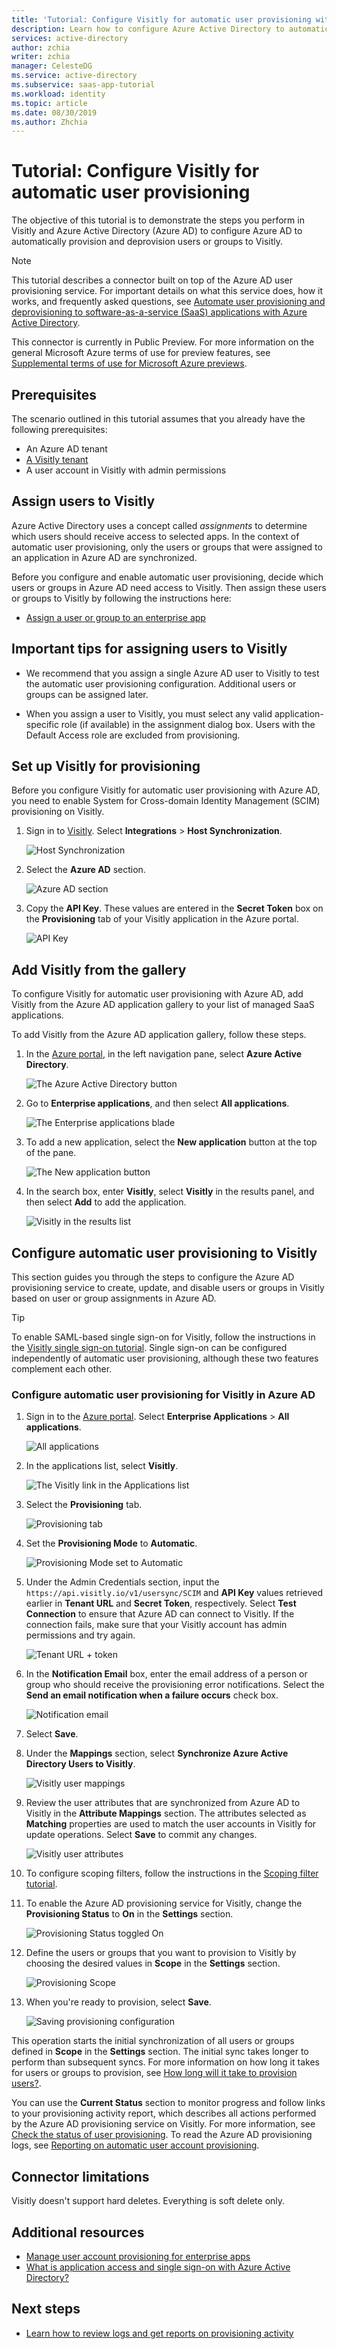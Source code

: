 ```yaml
---
title: 'Tutorial: Configure Visitly for automatic user provisioning with Azure Active Directory | Microsoft Docs'
description: Learn how to configure Azure Active Directory to automatically provision and deprovision user accounts to Visitly.
services: active-directory
author: zchia
writer: zchia
manager: CelesteDG
ms.service: active-directory
ms.subservice: saas-app-tutorial
ms.workload: identity
ms.topic: article
ms.date: 08/30/2019
ms.author: Zhchia
---
```


# Tutorial: Configure Visitly for automatic user provisioning

The objective of this tutorial is to demonstrate the steps you perform in Visitly and Azure Active Directory (Azure AD) to configure Azure AD to automatically provision and deprovision users or groups to Visitly.

> [!NOTE]
> This tutorial describes a connector built on top of the Azure AD user provisioning service. For important details on what this service does, how it works, and frequently asked questions, see [Automate user provisioning and deprovisioning to software-as-a-service (SaaS) applications with Azure Active Directory](../app-provisioning/user-provisioning.md).
>
> This connector is currently in Public Preview. For more information on the general Microsoft Azure terms of use for preview features, see [Supplemental terms of use for Microsoft Azure previews](https://azure.microsoft.com/support/legal/preview-supplemental-terms/).

## Prerequisites

The scenario outlined in this tutorial assumes that you already have the following prerequisites:

* An Azure AD tenant
* [A Visitly tenant](https://www.visitly.io/pricing/)
* A user account in Visitly with admin permissions

## Assign users to Visitly 

Azure Active Directory uses a concept called *assignments* to determine which users should receive access to selected apps. In the context of automatic user provisioning, only the users or groups that were assigned to an application in Azure AD are synchronized.

Before you configure and enable automatic user provisioning, decide which users or groups in Azure AD need access to Visitly. Then assign these users or groups to Visitly by following the instructions here:
* [Assign a user or group to an enterprise app](../manage-apps/assign-user-or-group-access-portal.md)

## Important tips for assigning users to Visitly 

* We recommend that you assign a single Azure AD user to Visitly to test the automatic user provisioning configuration. Additional users or groups can be assigned later.

* When you assign a user to Visitly, you must select any valid application-specific role (if available) in the assignment dialog box. Users with the Default Access role are excluded from provisioning.

## Set up Visitly for provisioning

Before you configure Visitly for automatic user provisioning with Azure AD, you need to enable System for Cross-domain Identity Management (SCIM) provisioning on Visitly.

1. Sign in to [Visitly](https://app.visitly.io/login). Select **Integrations** > **Host Synchronization**.

	![Host Synchronization](media/Visitly-provisioning-tutorial/login.png)

2. Select the **Azure AD** section.

	![Azure AD section](media/Visitly-provisioning-tutorial/integration.png)

3. Copy the **API Key**. These values are entered in the **Secret Token** box on the **Provisioning** tab of your Visitly application in the Azure portal.

	![API Key](media/Visitly-provisioning-tutorial/token.png)


## Add Visitly from the gallery

To configure Visitly for automatic user provisioning with Azure AD, add Visitly from the Azure AD application gallery to your list of managed SaaS applications.

To add Visitly from the Azure AD application gallery, follow these steps.

1. In the [Azure portal](https://portal.azure.com), in the left navigation pane, select **Azure Active Directory**.

	![The Azure Active Directory button](common/select-azuread.png)

2. Go to **Enterprise applications**, and then select **All applications**.

	![The Enterprise applications blade](common/enterprise-applications.png)

3. To add a new application, select the **New application** button at the top of the pane.

	![The New application button](common/add-new-app.png)

4. In the search box, enter **Visitly**, select **Visitly** in the results panel, and then select **Add** to add the application.

	![Visitly in the results list](common/search-new-app.png)

## Configure automatic user provisioning to Visitly 

This section guides you through the steps to configure the Azure AD provisioning service to create, update, and disable users or groups in Visitly based on user or group assignments in Azure AD.

> [!TIP]
> To enable SAML-based single sign-on for Visitly, follow the instructions in the [Visitly single sign-on tutorial](Visitly-tutorial.md). Single sign-on can be configured independently of automatic user provisioning, although these two features complement each other.

### Configure automatic user provisioning for Visitly in Azure AD

1. Sign in to the [Azure portal](https://portal.azure.com). Select **Enterprise Applications** > **All applications**.

	![All applications](common/enterprise-applications.png)

2. In the applications list, select **Visitly**.

	![The Visitly link in the Applications list](common/all-applications.png)

3. Select the **Provisioning** tab.

	![Provisioning tab](common/provisioning.png)

4. Set the **Provisioning Mode** to **Automatic**.

	![Provisioning Mode set to Automatic](common/provisioning-automatic.png)

5. Under the Admin Credentials section, input the `https://api.visitly.io/v1/usersync/SCIM` and **API Key** values retrieved earlier in **Tenant URL** and **Secret Token**, respectively. Select **Test Connection** to ensure that Azure AD can connect to Visitly. If the connection fails, make sure that your Visitly account has admin permissions and try again.

	![Tenant URL + token](common/provisioning-testconnection-tenanturltoken.png)

6. In the **Notification Email** box, enter the email address of a person or group who should receive the provisioning error notifications. Select the **Send an email notification when a failure occurs** check box.

	![Notification email](common/provisioning-notification-email.png)

7. Select **Save**.

8. Under the **Mappings** section, select **Synchronize Azure Active Directory Users to Visitly**.

	![Visitly user mappings](media/visitly-provisioning-tutorial/usermapping.png)

9. Review the user attributes that are synchronized from Azure AD to Visitly in the **Attribute Mappings** section. The attributes selected as **Matching** properties are used to match the user accounts in Visitly for update operations. Select **Save** to commit any changes.

	![Visitly user attributes](media/visitly-provisioning-tutorial/userattribute.png)

10. To configure scoping filters, follow the instructions in the [Scoping filter tutorial](../app-provisioning/define-conditional-rules-for-provisioning-user-accounts.md).

11. To enable the Azure AD provisioning service for Visitly, change the **Provisioning Status** to **On** in the **Settings** section.

	![Provisioning Status toggled On](common/provisioning-toggle-on.png)

12. Define the users or groups that you want to provision to Visitly by choosing the desired values in **Scope** in the **Settings** section.

	![Provisioning Scope](common/provisioning-scope.png)

13. When you're ready to provision, select **Save**.

	![Saving provisioning configuration](common/provisioning-configuration-save.png)

This operation starts the initial synchronization of all users or groups defined in **Scope** in the **Settings** section. The initial sync takes longer to perform than subsequent syncs. For more information on how long it takes for users or groups to provision, see [How long will it take to provision users?](../app-provisioning/application-provisioning-when-will-provisioning-finish-specific-user.md#how-long-will-it-take-to-provision-users).

You can use the **Current Status** section to monitor progress and follow links to your provisioning activity report, which describes all actions performed by the Azure AD provisioning service on Visitly. For more information, see [Check the status of user provisioning](../app-provisioning/application-provisioning-when-will-provisioning-finish-specific-user.md). To read the Azure AD provisioning logs, see [Reporting on automatic user account provisioning](../app-provisioning/check-status-user-account-provisioning.md).

## Connector limitations

Visitly doesn't support hard deletes. Everything is soft delete only.

## Additional resources

* [Manage user account provisioning for enterprise apps](../app-provisioning/configure-automatic-user-provisioning-portal.md)
* [What is application access and single sign-on with Azure Active Directory?](../manage-apps/what-is-single-sign-on.md)

## Next steps

* [Learn how to review logs and get reports on provisioning activity](../app-provisioning/check-status-user-account-provisioning.md)
